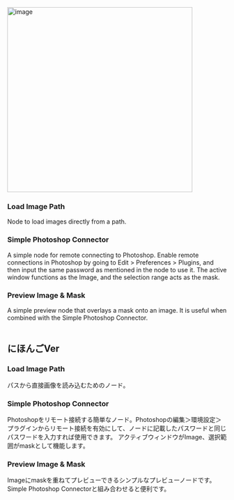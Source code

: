 <img width="425" alt="image" src="https://github.com/za-wa-n-go/ComfyUI_Zwng_Nodes/assets/118154415/b344f321-688a-4776-b99d-0d5e6d8ba667">

### Load Image Path
Node to load images directly from a path.

### Simple Photoshop Connector
A simple node for remote connecting to Photoshop. Enable remote connections in Photoshop by going to Edit > Preferences > Plugins, and then input the same password as mentioned in the node to use it.
The active window functions as the Image, and the selection range acts as the mask.

### Preview Image & Mask
A simple preview node that overlays a mask onto an image.
It is useful when combined with the Simple Photoshop Connector.
<br>
<br>
## にほんごVer
    
### Load Image Path
パスから直接画像を読み込むためのノード。

### Simple Photoshop Connector
Photoshopをリモート接続する簡単なノード。Photoshopの編集＞環境設定＞プラグインからリモート接続を有効にして、ノードに記載したパスワードと同じパスワードを入力すれば使用できます。
アクティブウィンドウがImage、選択範囲がmaskとして機能します。

### Preview Image & Mask
Imageにmaskを重ねてプレビューできるシンプルなプレビューノードです。
Simple Photoshop Connectorと組み合わせると便利です。

